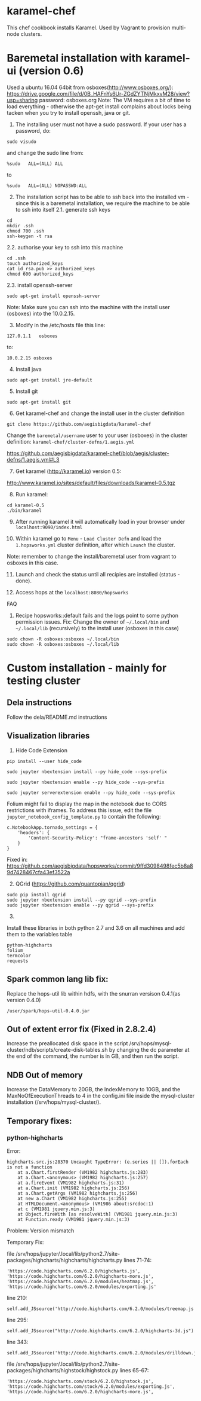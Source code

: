 # karamel-chef
This chef cookbook installs Karamel. Used by Vagrant to provision multi-node clusters.

# Baremetal installation with karamel-ui (version 0.6)
Used a ubuntu 16.04 64bit from osboxes(http://www.osboxes.org/):
https://drive.google.com/file/d/0B_HAFnYs6Ur-ZGdZYTNjMkxvM28/view?usp=sharing
password: osboxes.org
Note: The VM requires a bit of time to load everything - otherwise the apt-get install complains about locks being tacken when you try to install openssh, java or git.

1. The installing user must not have a sudo password. If your user has a password, do:
```
sudo visudo
```
and change the sudo line from:
```
%sudo   ALL=(ALL) ALL
```
to 
```
%sudo   ALL=(ALL) NOPASSWD:ALL
```
2. The installation script has to be able to ssh back into the installed vm - since this is a baremetal installation, we require the machine to be able to ssh into itself
2.1. generate ssh keys
```
cd
mkdir .ssh
chmod 700 .ssh
ssh-keygen -t rsa
```
2.2. authorise your key to ssh into this machine
```
cd .ssh
touch authorized_keys
cat id_rsa.pub >> authorized_keys
chmod 600 authorized_keys
```
2.3. install openssh-server
```
sudo apt-get install openssh-server
```
Note: Make sure you can ssh into the machine with the install user (osboxes) into the 10.0.2.15.

3. Modify in the /etc/hosts file this line:
```
127.0.1.1   osboxes
```
to:
```
10.0.2.15 osboxes
```
4. Install java
```
sudo apt-get install jre-default
```
5. Install git
```
sudo apt-get install git
```
6. Get karamel-chef and change the install user in the cluster definition
```
git clone https://github.com/aegisbigdata/karamel-chef 
```
Change the `baremetal/username` user to your user (osboxes) in the cluster definition: `karamel-chef/cluster-defns/1.aegis.yml`

https://github.com/aegisbigdata/karamel-chef/blob/aegis/cluster-defns/1.aegis.yml#L3

7. Get karamel (http://karamel.io) version 0.5:

http://www.karamel.io/sites/default/files/downloads/karamel-0.5.tgz

8. Run karamel:
```
cd karamel-0.5
./bin/karamel
```
9. After running karamel it will automatically load in your browser under `localhost:9090/index.html`

10. Within karamel go to `Menu` - `Load Cluster Defn` and load the `1.hopsworks.yml` cluster definition, after which `Launch` the cluster.

Note: remember to change the install/baremetal user from vagrant to osboxes in this case.

11. Launch and check the status until all recipies are installed (status - done).

12. Access hops at the `localhost:8080/hopsworks`

FAQ
1. Recipe hopsworks::default fails and the logs point to some python permission issues. 
Fix: Change the owner of `~/.local/bin` and `~/.local/lib` (recursively) to the install user (osboxes in this case)
```
sudo chown -R osboxes:osboxes ~/.local/bin
sudo chown -R osboxes:osboxes ~/.local/lib
```
# Custom installation - mainly for testing cluster
## Dela instructions
Follow the dela/README.md instructions

## Visualization libraries
1. Hide Code Extension
```
pip install --user hide_code
```
```
sudo jupyter nbextension install --py hide_code --sys-prefix
```
```
sudo jupyter nbextension enable --py hide_code --sys-prefix
```
```
sudo jupyter serverextension enable --py hide_code --sys-prefix
```

Folium might fail to display the map in the notebook due to CORS restrictions with iframes. To address this issue, edit the file `jupyter_notebook_config_template.py` to contain the following:

```
c.NotebookApp.tornado_settings = {
    'headers': {
        'Content-Security-Policy': "frame-ancestors 'self' "
    }
}
```
Fixed in: https://github.com/aegisbigdata/hopsworks/commit/9ffd3098498fec5b8a89d7428467cfa43ef3522a


2. QGrid (https://github.com/quantopian/qgrid)
```
sudo pip install qgrid
sudo jupyter nbextension install --py qgrid --sys-prefix
sudo jupyter nbextension enable --py qgrid --sys-prefix
```
3. 
Install these libraries in both python 2.7 and 3.6 on all machines and add them to the variables table
```
python-highcharts
folium
termcolor
requests
```

## Spark common lang lib fix:
Replace the hops-util lib within hdfs, with the snurran versison 0.4.1(as version 0.4.0)
```
/user/spark/hops-util-0.4.0.jar
```
    
## Out of extent error fix (Fixed in 2.8.2.4)

Increase the preallocated disk space in the script /srv/hops/mysql-cluster/ndb/scripts/create-disk-tables.sh
by changing the dc parameter at the end of the command, the number is in GB, and then run the script.

## NDB Out of memory

Increase the DataMemory to 20GB, the IndexMemory to 10GB, and the MaxNoOfExecutionThreads to 4 in the config.ini file inside the mysql-cluster installation (/srv/hops/mysql-cluster/).

## Temporary fixes:
### python-highcharts
Error:
```
highcharts.src.js:28370 Uncaught TypeError: (e.series || []).forEach is not a function
    at a.Chart.firstRender (VM1982 highcharts.js:283)
    at a.Chart.<anonymous> (VM1982 highcharts.js:257)
    at a.fireEvent (VM1982 highcharts.js:31)
    at a.Chart.init (VM1982 highcharts.js:256)
    at a.Chart.getArgs (VM1982 highcharts.js:256)
    at new a.Chart (VM1982 highcharts.js:255)
    at HTMLDocument.<anonymous> (VM1986 about:srcdoc:1)
    at c (VM1981 jquery.min.js:3)
    at Object.fireWith [as resolveWith] (VM1981 jquery.min.js:3)
    at Function.ready (VM1981 jquery.min.js:3)
```
Problem: Version mismatch

Temporary Fix:

file /srv/hops/jupyter/.local/lib/python2.7/site-packages/highcharts/highcharts/highcharts.py
lines 71-74:
```
'https://code.highcharts.com/6.2.0/highcharts.js',
'https://code.highcharts.com/6.2.0/highcharts-more.js',
'https://code.highcharts.com/6.2.0/modules/heatmap.js',
'https://code.highcharts.com/6.2.0/modules/exporting.js'
```
line 210:
```
self.add_JSsource('http://code.highcharts.com/6.2.0/modules/treemap.js')
```
line 295:
```
self.add_JSsource("http://code.highcharts.com/6.2.0/highcharts-3d.js")
```
line 343:
```
self.add_JSsource('http://code.highcharts.com/6.2.0/modules/drilldown.js')
```
file /srv/hops/jupyter/.local/lib/python2.7/site-packages/highcharts/highstock/highstock.py
lines 65-67:
```
'https://code.highcharts.com/stock/6.2.0/highstock.js',
'https://code.highcharts.com/stock/6.2.0/modules/exporting.js',
'https://code.highcharts.com/6.2.0/highcharts-more.js',
```

